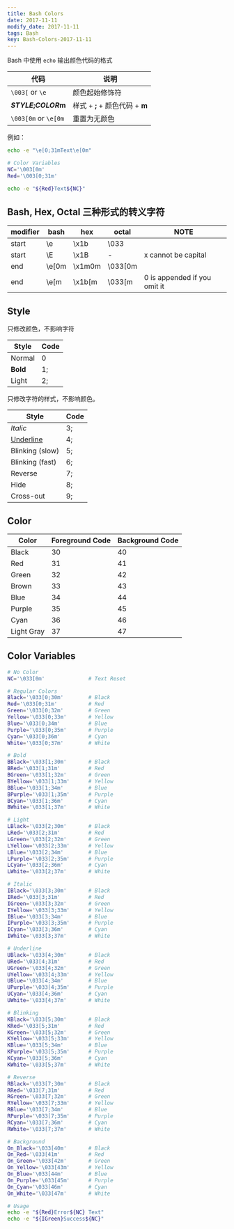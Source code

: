 ```yaml
---
title: Bash Colors
date: 2017-11-11
modify_date: 2017-11-11
tags: Bash
key: Bash-Colors-2017-11-11
---
```


Bash 中使用 `echo` 输出颜色代码的格式

| 代码                 | 说明                            |
| -------------------- | ------------------------------- |
| `\003[` or `\e`      | 颜色起始修饰符                  |
| ***STYLE*;*COLOR*m** | 样式 + **;** + 颜色代码 + **m** |
| `\003[0m` or `\e[0m` | 重置为无颜色                    |

例如：

```zsh
echo -e "\e[0;31mText\e[0m"

# Color Variables
NC='\003[0m'
Red='\003[0;31m'

echo -e "${Red}Text${NC}"
```

<!--more-->

## Bash, Hex, Octal 三种形式的转义字符

| modifier | bash  | hex    | octal   | NOTE                         |
| -------- | ----- | ------ | ------- | ---------------------------- |
| start    | \e    | \x1b   | \033    |                              |
| start    | \E    | \x1B   | -       | x cannot be capital          |
| end      | \e[0m | \x1m0m | \033[0m |                              |
| end      | \e[m  | \x1b[m | \033[m  | 0 is appended if you omit it |

## Style

只修改颜色，不影响字符

| Style    | Code |
| -------- | ---- |
| Normal   | 0    |
| **Bold** | 1;   |
| Light    | 2;   |

只修改字符的样式，不影响颜色。

| Style            | Code |
| ---------------- | ---- |
| <I>Italic</I>    | 3;   |
| <U>Underline</U> | 4;   |
| Blinking (slow)  | 5;   |
| Blinking (fast)  | 6;   |
| Reverse          | 7;   |
| Hide             | 8;   |
| Cross-out        | 9;   |


## Color

| Color      | Foreground Code | Background Code |
| ---------- | --------------- | --------------- |
| Black      | 30              | 40              |
| Red        | 31              | 41              |
| Green      | 32              | 42              |
| Brown      | 33              | 43              |
| Blue       | 34              | 44              |
| Purple     | 35              | 45              |
| Cyan       | 36              | 46              |
| Light Gray | 37              | 47              |

## Color Variables

```zsh
# No Color
NC='\033[0m'              # Text Reset

# Regular Colors
Black='\033[0;30m'        # Black
Red='\033[0;31m'          # Red
Green='\033[0;32m'        # Green
Yellow='\033[0;33m'       # Yellow
Blue='\033[0;34m'         # Blue
Purple='\033[0;35m'       # Purple
Cyan='\033[0;36m'         # Cyan
White='\033[0;37m'        # White

# Bold
BBlack='\033[1;30m'       # Black
BRed='\033[1;31m'         # Red
BGreen='\033[1;32m'       # Green
BYellow='\033[1;33m'      # Yellow
BBlue='\033[1;34m'        # Blue
BPurple='\033[1;35m'      # Purple
BCyan='\033[1;36m'        # Cyan
BWhite='\033[1;37m'       # White

# Light
LBlack='\033[2;30m'       # Black
LRed='\033[2;31m'         # Red
LGreen='\033[2;32m'       # Green
LYellow='\033[2;33m'      # Yellow
LBlue='\033[2;34m'        # Blue
LPurple='\033[2;35m'      # Purple
LCyan='\033[2;36m'        # Cyan
LWhite='\033[2;37m'       # White

# Italic
IBlack='\033[3;30m'       # Black
IRed='\033[3;31m'         # Red
IGreen='\033[3;32m'       # Green
IYellow='\033[3;33m'      # Yellow
IBlue='\033[3;34m'        # Blue
IPurple='\033[3;35m'      # Purple
ICyan='\033[3;36m'        # Cyan
IWhite='\033[3;37m'       # White

# Underline
UBlack='\033[4;30m'       # Black
URed='\033[4;31m'         # Red
UGreen='\033[4;32m'       # Green
UYellow='\033[4;33m'      # Yellow
UBlue='\033[4;34m'        # Blue
UPurple='\033[4;35m'      # Purple
UCyan='\033[4;36m'        # Cyan
UWhite='\033[4;37m'       # White

# Blinking
KBlack='\033[5;30m'       # Black
KRed='\033[5;31m'         # Red
KGreen='\033[5;32m'       # Green
KYellow='\033[5;33m'      # Yellow
KBlue='\033[5;34m'        # Blue
KPurple='\033[5;35m'      # Purple
KCyan='\033[5;36m'        # Cyan
KWhite='\033[5;37m'       # White

# Reverse
RBlack='\033[7;30m'       # Black
RRed='\033[7;31m'         # Red
RGreen='\033[7;32m'       # Green
RYellow='\033[7;33m'      # Yellow
RBlue='\033[7;34m'        # Blue
RPurple='\033[7;35m'      # Purple
RCyan='\033[7;36m'        # Cyan
RWhite='\033[7;37m'       # White

# Background
On_Black='\033[40m'       # Black
On_Red='\033[41m'         # Red
On_Green='\033[42m'       # Green
On_Yellow='\033[43m'      # Yellow
On_Blue='\033[44m'        # Blue
On_Purple='\033[45m'      # Purple
On_Cyan='\033[46m'        # Cyan
On_White='\033[47m'       # White

# Usage
echo -e "${Red}Error${NC} Text"
echo -e "${IGreen}Success${NC}"
```
